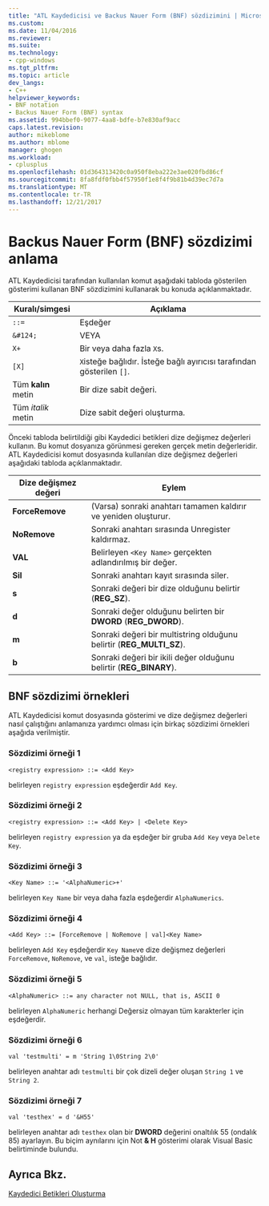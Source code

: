 ```yaml
---
title: "ATL Kaydedicisi ve Backus Nauer Form (BNF) sözdizimini | Microsoft Docs"
ms.custom: 
ms.date: 11/04/2016
ms.reviewer: 
ms.suite: 
ms.technology:
- cpp-windows
ms.tgt_pltfrm: 
ms.topic: article
dev_langs:
- C++
helpviewer_keywords:
- BNF notation
- Backus Nauer Form (BNF) syntax
ms.assetid: 994bbef0-9077-4aa8-bdfe-b7e830af9acc
caps.latest.revision: 
author: mikeblome
ms.author: mblome
manager: ghogen
ms.workload:
- cplusplus
ms.openlocfilehash: 01d364313420c0a950f8eba222e3ae020fbd86cf
ms.sourcegitcommit: 8fa8fdf0fbb4f57950f1e8f4f9b81b4d39ec7d7a
ms.translationtype: MT
ms.contentlocale: tr-TR
ms.lasthandoff: 12/21/2017
---
```

# <a name="understanding-backus-nauer-form-bnf-syntax"></a>Backus Nauer Form (BNF) sözdizimi anlama
ATL Kaydedicisi tarafından kullanılan komut aşağıdaki tabloda gösterilen gösterimi kullanan BNF sözdizimini kullanarak bu konuda açıklanmaktadır.  
  
|Kuralı/simgesi|Açıklama|  
|------------------------|-------------|  
|`::=`|Eşdeğer|  
|`&#124;`|VEYA|  
|`X+`|Bir veya daha fazla `X`s.|  
|`[X]`|`X`isteğe bağlıdır. İsteğe bağlı ayırıcısı tarafından gösterilen `[]`.|  
|Tüm **kalın** metin|Bir dize sabit değeri.|  
|Tüm *italik* metin|Dize sabit değeri oluşturma.|  
  
 Önceki tabloda belirtildiği gibi Kaydedici betikleri dize değişmez değerleri kullanın. Bu komut dosyanıza görünmesi gereken gerçek metin değerleridir. ATL Kaydedicisi komut dosyasında kullanılan dize değişmez değerleri aşağıdaki tabloda açıklanmaktadır.  
  
|Dize değişmez değeri|Eylem|  
|--------------------|------------|  
|**ForceRemove**|(Varsa) sonraki anahtarı tamamen kaldırır ve yeniden oluşturur.|  
|**NoRemove**|Sonraki anahtarı sırasında Unregister kaldırmaz.|  
|**VAL**|Belirleyen `<Key Name>` gerçekten adlandırılmış bir değer.|  
|**Sil**|Sonraki anahtarı kayıt sırasında siler.|  
|**s**|Sonraki değeri bir dize olduğunu belirtir (**REG_SZ**).|  
|**d**|Sonraki değer olduğunu belirten bir **DWORD** (**REG_DWORD**).|  
|**m**|Sonraki değeri bir multistring olduğunu belirtir (**REG_MULTI_SZ**).|  
|**b**|Sonraki değeri bir ikili değer olduğunu belirtir (**REG_BINARY**).|  
  
## <a name="bnf-syntax-examples"></a>BNF sözdizimi örnekleri  
 ATL Kaydedicisi komut dosyasında gösterimi ve dize değişmez değerleri nasıl çalıştığını anlamanıza yardımcı olması için birkaç sözdizimi örnekleri aşağıda verilmiştir.  
  
### <a name="syntax-example-1"></a>Sözdizimi örneği 1  
  
```  
<registry expression> ::= <Add Key>  
```  
  
 belirleyen `registry expression` eşdeğerdir `Add Key`.  
  
### <a name="syntax-example-2"></a>Sözdizimi örneği 2  
  
```  
<registry expression> ::= <Add Key> | <Delete Key>  
```  
  
 belirleyen `registry expression` ya da eşdeğer bir gruba `Add Key` veya `Delete Key`.  
  
### <a name="syntax-example-3"></a>Sözdizimi örneği 3  
  
```  
<Key Name> ::= '<AlphaNumeric>+'  
```  
  
 belirleyen `Key Name` bir veya daha fazla eşdeğerdir `AlphaNumerics`.  
  
### <a name="syntax-example-4"></a>Sözdizimi örneği 4  
  
```  
<Add Key> ::= [ForceRemove | NoRemove | val]<Key Name>  
```  
  
 belirleyen `Add Key` eşdeğerdir `Key Name`ve dize değişmez değerleri `ForceRemove`, `NoRemove`, ve `val`, isteğe bağlıdır.  
  
### <a name="syntax-example-5"></a>Sözdizimi örneği 5  
  
```  
<AlphaNumeric> ::= any character not NULL, that is, ASCII 0  
```  
  
 belirleyen `AlphaNumeric` herhangi Değersiz olmayan tüm karakterler için eşdeğerdir.  
  
### <a name="syntax-example-6"></a>Sözdizimi örneği 6  
  
```  
val 'testmulti' = m 'String 1\0String 2\0'  
```  
  
 belirleyen anahtar adı `testmulti` bir çok dizeli değer oluşan `String 1` ve `String 2`.  
  
### <a name="syntax-example-7"></a>Sözdizimi örneği 7  
  
```  
val 'testhex' = d '&H55'  
```  
  
 belirleyen anahtar adı `testhex` olan bir **DWORD** değerini onaltılık 55 (ondalık 85) ayarlayın. Bu biçim aynılarını için Not **& H** gösterimi olarak Visual Basic belirtiminde bulundu.  
  
## <a name="see-also"></a>Ayrıca Bkz.  
 [Kaydedici Betikleri Oluşturma](../atl/creating-registrar-scripts.md)

